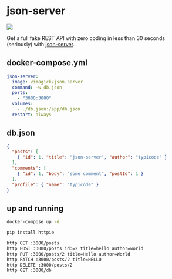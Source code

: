 json-server
===========

![](https://badge.imagelayers.io/vimagick/json-server:latest.svg)

Get a full fake REST API with zero coding in less than 30 seconds (seriously) with [json-server][1].

## docker-compose.yml

```yaml
json-server:
  image: vimagick/json-server
  command: -w db.json
  ports:
    - "3000:3000"
  volumes:
    - ./db.json:/app/db.json
  restart: always
```

## db.json

```json
{
  "posts": [
    { "id": 1, "title": "json-server", "author": "typicode" }
  ],
  "comments": [
    { "id": 1, "body": "some comment", "postId": 1 }
  ],
  "profile": { "name": "typicode" }
}
```

## up and running

```bash
docker-compose up -d

pip install httpie

http GET :3000/posts
http POST :3000/posts id:=2 title=hello author=world
http PUT :3000/posts/2 title=Hello author=World
http PATCH :3000/posts/2 title=HELLO
http DELETE :3000/posts/2
http GET :3000/db
```

[1]: https://github.com/typicode/json-server
